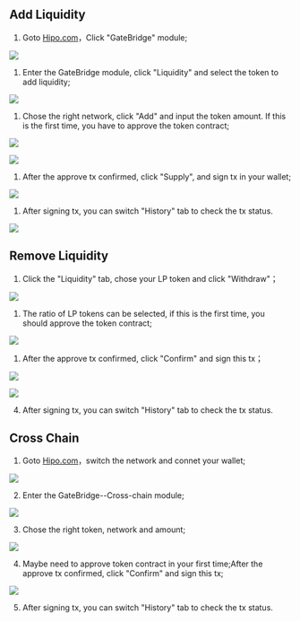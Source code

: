 
## Add Liquidity

  1. Goto <a href="https://www.hipo.com/en/" target="_blank">Hipo.com</a>，Click "GateBridge" module;
  
 ![](../../.gitbook/assets/images/bridge.png)

  1. Enter the GateBridge module, click "Liquidity" and select the token to add liquidity;

![](../../.gitbook/assets/images/bridge-1.png)

  1. Chose the right network, click "Add" and input the token amount. If this is the first time, you have to approve the token contract;
  
 ![](../../.gitbook/assets/images/bridge-2.png)
  	  	
![](../../.gitbook/assets/images/bridge-4.png)

  1. After the approve tx confirmed, click "Supply", and sign tx in your wallet;

![](../../.gitbook/assets/images/bridge-5.png)

 
  1. After signing tx, you can switch "History" tab to check the tx status.
  	
![](../../.gitbook/assets/images/bridge-6.png)
  
## Remove Liquidity

1. Click the "Liquidity" tab, chose your LP token and click "Withdraw"；

![](../../.gitbook/assets/images/bridge-7.png)

1. The ratio of LP tokens can be selected, if this is the first time, you should approve the token contract;

![](../../.gitbook/assets/images/bridge-8.png)

1. After the approve tx confirmed, click "Confirm" and sign this tx；

![](../../.gitbook/assets/images/bridge-9.png)

![](../../.gitbook/assets/images/bridge-10.png)
	
4. After signing tx, you can switch "History" tab to check the tx status.

## Cross Chain

1. Goto <a href="https://www.hipo.com/en/" target="_blank">Hipo.com</a>，switch the network and connet your wallet;

![](../../.gitbook/assets/images/bridge-11.png)

2. Enter the GateBridge--Cross-chain module;
 
![](../../.gitbook/assets/images/bridge-12.png)

3. Chose the right token, network and amount;
   
![](../../.gitbook/assets/images/bridge-13.png)


4. Maybe need to approve token contract in your first time;After the approve tx confirmed, click "Confirm" and sign this tx;

![](../../.gitbook/assets/images/bridge-14.png)

5. After signing tx, you can switch "History" tab to check the tx status.

	 

  
  